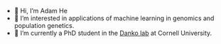 - 👋 Hi, I’m Adam He
- 👀 I’m interested in applications of machine learning in genomics and population genetics.
- 🌱 I’m currently a PhD student in the [Danko lab](https://github.com/Danko-Lab/) at Cornell University.

<!---
adamyhe/adamyhe is a ✨ special ✨ repository because its `README.md` (this file) appears on your GitHub profile.
You can click the Preview link to take a look at your changes.
--->
